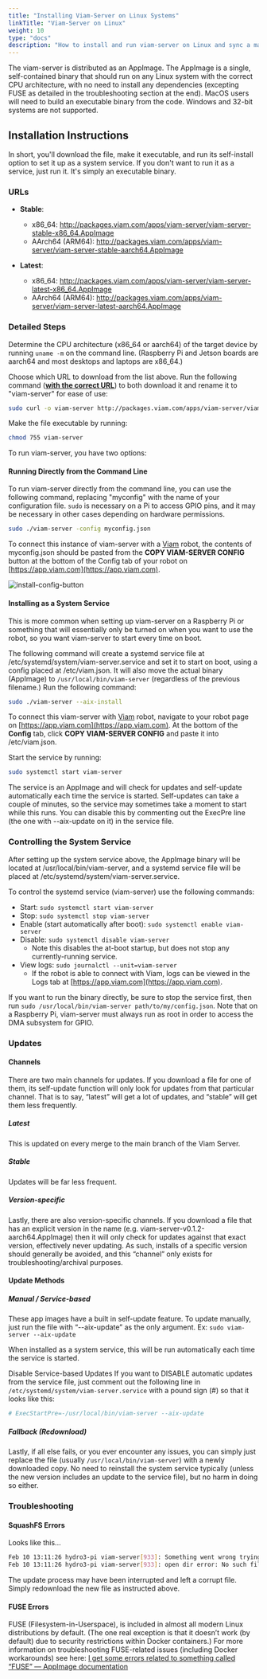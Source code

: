 ```yaml
---
title: "Installing Viam-Server on Linux Systems"
linkTitle: "Viam-Server on Linux"
weight: 10
type: "docs"
description: "How to install and run viam-server on Linux and sync a machine with the Viam app ([https://app.viam.com](https://app.viam.com))"
---
```

The viam-server is distributed as an AppImage. The AppImage is a single, self-contained binary that should run on any Linux system with the correct CPU architecture, with no need to install any dependencies (excepting FUSE as detailed in the troubleshooting section at the end). MacOS users will need to build an executable binary from the code. Windows and 32-bit systems are not supported.

## Installation Instructions
In short, you'll download the file, make it executable, and run its self-install option to set it up as a system service. If you don't want to run it as a service, just run it. It's simply an executable binary.

### URLs
- **Stable**:
    - x86_64: http://packages.viam.com/apps/viam-server/viam-server-stable-x86_64.AppImage
    - AArch64 (ARM64): http://packages.viam.com/apps/viam-server/viam-server-stable-aarch64.AppImage

- **Latest**:
    - x86_64: http://packages.viam.com/apps/viam-server/viam-server-latest-x86_64.AppImage
    - AArch64 (ARM64): http://packages.viam.com/apps/viam-server/viam-server-latest-aarch64.AppImage

### Detailed Steps
Determine the CPU architecture (x86_64 or aarch64) of the target device by running `uname -m` on the command line. (Raspberry Pi and Jetson boards are aarch64 and most desktops and laptops are x86_64.)

Choose which URL to download from the list above. Run the following command ([**with the correct URL**](#urls)) to both download it and rename it to "viam-server" for ease of use:
```bash
sudo curl -o viam-server http://packages.viam.com/apps/viam-server/viam-server-latest-aarch64.AppImage
```
Make the file executable by running:
```bash
chmod 755 viam-server
```
To run viam-server, you have two options:

#### Running Directly from the Command Line
To run viam-server directly from the command line, you can use the following command, replacing "myconfig" with the name of your configuration file. `sudo` is necessary on a Pi to access GPIO pins, and it may be necessary in other cases depending on hardware permissions.
```bash
sudo ./viam-server -config myconfig.json
```
To connect this instance of viam-server with a [Viam](https://app.viam.com) robot, the contents of <file>myconfig.json</file> should be pasted from the **COPY VIAM-SERVER CONFIG** button at the bottom of the Config tab of your robot on [https://app.viam.com](https://app.viam.com).

![install-config-button](../img/install-config-button.png)

#### Installing as a System Service
This is more common when setting up viam-server on a Raspberry Pi or something that will essentially only be turned on when you want to use the robot, so you want viam-server to start every time on boot.

The following command will create a systemd service file at <file>/etc/systemd/system/viam-server.service</file> and set it to start on boot, using a config placed at <file>/etc/viam.json</file>. It will also move the actual binary (AppImage) to `/usr/local/bin/viam-server` (regardless of the previous filename.) Run the following command:
```bash
sudo ./viam-server --aix-install
```
To connect this viam-server with [Viam](https://app.viam.com) robot, navigate to your robot page on [https://app.viam.com](https://app.viam.com). At the bottom of the **Config** tab, click **COPY VIAM-SERVER CONFIG** and paste it into <file>/etc/viam.json</file>.

Start the service by running:
```bash
sudo systemctl start viam-server
```
The service is an AppImage and will check for updates and self-update automatically each time the service is started. Self-updates can take a couple of minutes, so the service may sometimes take a moment to start while this runs. You can disable this by commenting out the ExecPre line (the one with --aix-update on it) in the service file.

### Controlling the System Service
After setting up the system service above, the AppImage binary will be located at <file>/usr/local/bin/viam-server</file>, and a systemd service file will be placed at <file>/etc/systemd/system/viam-server.service</file>.

To control the systemd service (viam-server) use the following commands:
- Start: `sudo systemctl start viam-server`
- Stop: `sudo systemctl stop viam-server`
- Enable (start automatically after boot): `sudo systemctl enable viam-server`
- Disable: `sudo systemctl disable viam-server`
    - Note this disables the at-boot startup, but does not stop any currently-running service.
- View logs: `sudo journalctl --unit=viam-server`
    - If the robot is able to connect with Viam, logs can be viewed in the Logs tab at [https://app.viam.com](https://app.viam.com).

If you want to run the binary directly, be sure to stop the service first, then run `sudo /usr/local/bin/viam-server path/to/my/config.json`. Note that on a Raspberry Pi, viam-server must always run as root in order to access the DMA subsystem for GPIO.

### Updates
#### Channels
There are two main channels for updates. If you download a file for one of them, its self-update function will only look for updates from that particular channel. That is to say, “latest” will get a lot of updates, and “stable” will get them less frequently.

##### Latest
This is updated on every merge to the main branch of the Viam Server.

##### Stable
Updates will be far less frequent.

##### Version-specific
Lastly, there are also version-specific channels. If you download a file that has an explicit version in the name (e.g. viam-server-v0.1.2-aarch64.AppImage) then it will only check for updates against that exact version, effectively never updating. As such, installs of a specific version should generally be avoided, and this “channel” only exists for troubleshooting/archival purposes.

#### Update Methods
##### Manual / Service-based
These app images have a built in self-update feature. To update manually, just run the file with “--aix-update” as the only argument. Ex: `sudo viam-server --aix-update`

When installed as a system service, this will be run automatically each time the service is started.

Disable Service-based Updates
If you want to DISABLE automatic updates from the service file, just comment out the following line in `/etc/systemd/system/viam-server.service` with a pound sign (#) so that it looks like this:
```bash
# ExecStartPre=-/usr/local/bin/viam-server --aix-update
```
##### Fallback (Redownload)
Lastly, if all else fails, or you ever encounter any issues, you can simply just replace the file (usually `/usr/local/bin/viam-server`) with a newly downloaded copy. No need to reinstall the system service typically (unless the new version includes an update to the service file), but no harm in doing so either.

### Troubleshooting
#### SquashFS Errors
Looks like this...
```bash
Feb 10 13:11:26 hydro3-pi viam-server[933]: Something went wrong trying to read the squashfs image.
Feb 10 13:11:26 hydro3-pi viam-server[933]: open dir error: No such file or directory
```
The update process may have been interrupted and left a corrupt file. Simply redownload the new file as instructed above.

#### FUSE Errors
FUSE (Filesystem-in-Userspace), is included in almost all modern Linux distributions by default. (The one real exception is that it doesn’t work (by default) due to security restrictions within Docker containers.) For more information on troubleshooting FUSE-related issues (including Docker workarounds) see here: [I get some errors related to something called “FUSE” — AppImage documentation](https://docs.appimage.org/user-guide/troubleshooting/fuse.html)
